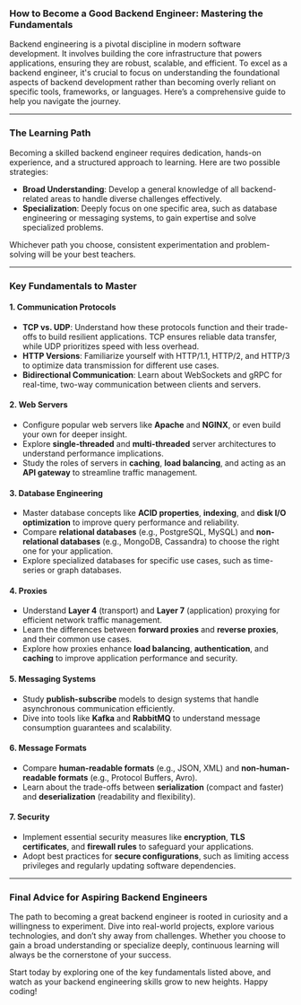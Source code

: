 ### How to Become a Good Backend Engineer: Mastering the Fundamentals

Backend engineering is a pivotal discipline in modern software development. It involves building the core infrastructure that powers applications, ensuring they are robust, scalable, and efficient. To excel as a backend engineer, it's crucial to focus on understanding the foundational aspects of backend development rather than becoming overly reliant on specific tools, frameworks, or languages. Here’s a comprehensive guide to help you navigate the journey.

---

### The Learning Path

Becoming a skilled backend engineer requires dedication, hands-on experience, and a structured approach to learning. Here are two possible strategies:

- **Broad Understanding**: Develop a general knowledge of all backend-related areas to handle diverse challenges effectively.
- **Specialization**: Deeply focus on one specific area, such as database engineering or messaging systems, to gain expertise and solve specialized problems.

Whichever path you choose, consistent experimentation and problem-solving will be your best teachers.

---

### Key Fundamentals to Master

#### 1. **Communication Protocols**

- **TCP vs. UDP**: Understand how these protocols function and their trade-offs to build resilient applications. TCP ensures reliable data transfer, while UDP prioritizes speed with less overhead.
- **HTTP Versions**: Familiarize yourself with HTTP/1.1, HTTP/2, and HTTP/3 to optimize data transmission for different use cases.
- **Bidirectional Communication**: Learn about WebSockets and gRPC for real-time, two-way communication between clients and servers.

#### 2. **Web Servers**

- Configure popular web servers like **Apache** and **NGINX**, or even build your own for deeper insight.
- Explore **single-threaded** and **multi-threaded** server architectures to understand performance implications.
- Study the roles of servers in **caching**, **load balancing**, and acting as an **API gateway** to streamline traffic management.

#### 3. **Database Engineering**

- Master database concepts like **ACID properties**, **indexing**, and **disk I/O optimization** to improve query performance and reliability.
- Compare **relational databases** (e.g., PostgreSQL, MySQL) and **non-relational databases** (e.g., MongoDB, Cassandra) to choose the right one for your application.
- Explore specialized databases for specific use cases, such as time-series or graph databases.

#### 4. **Proxies**

- Understand **Layer 4** (transport) and **Layer 7** (application) proxying for efficient network traffic management.
- Learn the differences between **forward proxies** and **reverse proxies**, and their common use cases.
- Explore how proxies enhance **load balancing**, **authentication**, and **caching** to improve application performance and security.

#### 5. **Messaging Systems**

- Study **publish-subscribe** models to design systems that handle asynchronous communication efficiently.
- Dive into tools like **Kafka** and **RabbitMQ** to understand message consumption guarantees and scalability.

#### 6. **Message Formats**

- Compare **human-readable formats** (e.g., JSON, XML) and **non-human-readable formats** (e.g., Protocol Buffers, Avro).
- Learn about the trade-offs between **serialization** (compact and faster) and **deserialization** (readability and flexibility).

#### 7. **Security**

- Implement essential security measures like **encryption**, **TLS certificates**, and **firewall rules** to safeguard your applications.
- Adopt best practices for **secure configurations**, such as limiting access privileges and regularly updating software dependencies.

---

### Final Advice for Aspiring Backend Engineers

The path to becoming a great backend engineer is rooted in curiosity and a willingness to experiment. Dive into real-world projects, explore various technologies, and don’t shy away from challenges. Whether you choose to gain a broad understanding or specialize deeply, continuous learning will always be the cornerstone of your success.

Start today by exploring one of the key fundamentals listed above, and watch as your backend engineering skills grow to new heights. Happy coding!
